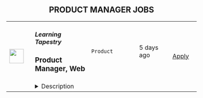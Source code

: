 <div align="center"><h2>PRODUCT MANAGER JOBS</h2></div><table><tr>
                <td width="100" height="100" rowspan="2">
                    <img src="https://wwr-pro.s3.amazonaws.com/logos/0001/5459/logo.gif" width="38px" height="auto">
                </td>
                <td width="300">
                    <h5>Learning Tapestry</h5>
                    <h3> Product Manager, Web</h3>
                </td>
                <td width="300">
                    <code>Product</code>
                </td>
                <td width="200">
                <text>5 days ago</text>
                </td>
                <td width="100" rowspan="2">
                <a href="https://weworkremotely.com/remote-jobs/learning-tapestry-product-manager-web" align="right" target="_blank">Apply</a>
                </td>
            </tr>
            <tr>
                <td colspan="3">
                <details><summary>Description</summary>
                <img src="https://we-work-remotely.imgix.net/logos/0001/5459/logo.gif?ixlib=rails-4.0.0&w=50&h=50&dpr=2&fit=fill&auto=compress" />

<p>
  <strong>Headquarters:</strong> United States
    <br /><strong>URL:</strong> <a href="https://learningtapestry.com">https://learningtapestry.com</a>
</p>

<div>
<br><strong>What We’re Looking For <br></strong><br>
</div><div>Learning Tapestry is working with our client who is a leading learning service for families with preschoolers. Our client delivers streaming and interactive learning content that helps young kids develop skills, knowledge and passions, through play with the characters they love. They also help parents help their kids thrive. The client is a direct-to-consumer offering available on standalone mobile apps, connected TV apps, and add-on channels. We are forming a team of highly motivated individuals who are eager to work in a start-up-like environment within a large media company. We need innovators and self-starters who are passionate about playful learning and comfortable working in a fast-paced, creative-led organization.</div><div><br></div><div><strong><em>Product Manager role:</em></strong></div><div>The Product Manager, Web role will be responsible for leading the product roadmap that cuts across our Growth channels. This role will shepherd business and user needs through the many stages of product development, including ideation, research, planning, and execution. </div><div><strong> </strong></div><div>
<strong>RESPONSIBILITIES</strong>:</div><div><br></div><ul>
<li>Lead the creation of a well-supported product strategy to optimize platforms that support Marketing’s Growth channels.</li>
<li>Partner closely with Marketing Leads and key partners to define a compelling long-term vision.<br>Build positive relationships with Marketing, Product, Design, and Engineering to drive marketing vision forward.</li>
<li>Oversee the entire lifecycle of features, from ideation to technical implementation, in collaboration with cross-functional stakeholders, designers, developers and QA.</li>
<li>Break down complex problems into manageable steps by authoring and prioritizing epics and user stories. </li>
<li>Be a leader on a cross-functional scrum team—foster a creative, collaborative and disciplined culture to produce the best results possible.</li>
<li>Analyze product use and performance to continually focus on subscription growth and engagement.</li>
<li>Communicate product roadmap and requirements across teams and departments.</li>
</ul><div><br></div><div><strong>QUALIFICATIONS:</strong></div><ul>
<li>Must be available to work US East Coast standard business hours, 40 hours per week</li>
<li>3+ years experience in product management </li>
<li>Deep understanding of the product development process end-to-end; technical background or extensive experience with the technical side of product development</li>
<li>Ability to thrive in a fast-paced, collaborative, agile environment</li>
<li>Highly motivated to work independently and collaboratively with stakeholders</li>
<li>Natural collaborator who knows how to drive decision-making and has the ability to influence through informal authority.</li>
<li>Experience using data to make decisions</li>
<li>Experience working on an Agile/Scrum team</li>
<li>Bachelor’s degree</li>
</ul><div><br></div><div>
<br><strong>About You<br></strong><br>
</div><div>You’re comfortable in a remote work environment, with team members from different time zones. You manage your own time well and are a self-starter. You have a distraction-free place you can use for work that offers reliable Internet access, either in your home or a local co-working facility. You’re able to work 8:00 AM to 5:00 PM US Eastern Standard Time (standard business hours).</div><div><br></div><div>You are experienced and well-versed in the productivity tools we use, like Google Apps &amp; Hangouts, Slack, and Harvest for time tracking.</div><div><br></div><div>You’re fluent in written and spoken English. </div><div><br></div><div>Please do not hesitate to apply if you do not match these requirements exactly but think you could be a good fit.</div>

<p><strong>To apply:</strong> <a href="https://weworkremotely.com/remote-jobs/learning-tapestry-product-manager-web">https://weworkremotely.com/remote-jobs/learning-tapestry-product-manager-web</a></p>

                </details>
                </td>
            </tr>,<tr>
                <td width="100" height="100" rowspan="2">
                    <img src="https://wwr-pro.s3.amazonaws.com/logos/0077/5904/logo.gif" width="38px" height="auto">
                </td>
                <td width="300">
                    <h5>TestGorilla</h5>
                    <h3> Senior Product Manager</h3>
                </td>
                <td width="300">
                    <code>Product</code>
                </td>
                <td width="200">
                <text>6 days ago</text>
                </td>
                <td width="100" rowspan="2">
                <a href="https://weworkremotely.com/remote-jobs/testgorilla-senior-product-manager-3" align="right" target="_blank">Apply</a>
                </td>
            </tr>
            <tr>
                <td colspan="3">
                <details><summary>Description</summary>
                <img src="https://we-work-remotely.imgix.net/logos/0077/5904/logo.gif?ixlib=rails-4.0.0&w=50&h=50&dpr=2&fit=fill&auto=compress" />

<p>
  <strong>Headquarters:</strong> Amsterdam
    <br /><strong>URL:</strong> <a href="https://www.testgorilla.com/">https://www.testgorilla.com/</a>
</p>

<div>Hi,</div><div><br></div><div>I’m Claudia, the Head of Product at TestGorilla. We’re a fast-growing <a href="https://www.testgorilla.com/">HR tech startup</a> that helps teams make better hiring decisions faster and bias-free.</div><div><br></div><div>Over the past year, we’ve experienced tremendous growth. More than 7,500 companies have replaced CVs with our assessments to screen candidates in an unbiased and data-driven way. </div><div><br></div><div>As we scale our efforts in 2022 and beyond, we’re looking for a <strong>Senior Product Manager </strong>who’s passionate about building amazing product experiences and helping people land dream jobs. </div><div>
<br><br>
</div><h1><strong>What’s in it for you?</strong></h1><ul>
<li>Helping shape a fast-growing HR tech startup as an early employee</li>
<li>Fully remote position with bright, motivated, and friendly colleagues around the world </li>
<li>Competitive salary + Share appreciation rights (SARs)</li>
<li>Flexible hours and vacation</li>
<li>Paid parental leave </li>
<li>Remote working budget: €1,000 per year</li>
<li>Learning and development budget: 3.5% of salary</li>
</ul><div><br></div><h1>The job in a nutshell</h1><div>As a<strong> Senior Product Manager,</strong> you’ll be responsible for creating and shipping products that help hundreds of thousands of users around the world land their dream job. <br><br>
</div><div>Together with a cross-functional team, you’ll take ownership of translating our product vision and strategy into a roadmap, ensure seamless product delivery and drive feedback loops on what has been shipped. <br><br>
</div><div>Your goal is to give our customers and their candidates the best experience possible out there! This is an amazing opportunity for a product manager that is looking to embark on an entrepreneurial journey and is ready to put a dent in the universe! </div><div><br></div><div><br></div><h1><strong>You’ll spend time on the following:</strong></h1><ul>
<li>Define a vision, strategy and roadmap that drives maximum impact for your area of the customer and candidate experience. </li>
<li>
<a href="https://www.testgorilla.com/test-library/role-specific-skills-tests/product-owner-test/">Drive product execution</a>: gather requirements, define functionality, set goals, deliver with your team against these goals, resolve quality issues.</li>
<li>Work with cross-functional stakeholders (Customer Success, Sales, Marketing, etc.). to factor their requirements into product decisions.</li>
<li>Talk to users on a regular basis: our customers that create assessments as well as candidates taking the assessment.</li>
<li>Leverage data and user insights to create solutions that satisfy and solve user needs.</li>
<li>Create clear and thoughtful documentation that can easily be understood and used by both technical and non-technical stakeholders.</li>
<li>Ensure UX and product-led growth is at the heart of what we build.</li>
<li>Gain a broader understanding of trends in the HR and HR-tech vertical that impact product development.</li>
<li>Work in a collaborative, talented distributed team across the globe.<br><br>
</li>
</ul><div> </div><h1><strong>Here's what we are looking for:</strong></h1><ul>
<li>You are inspired by our mission to put <em>one billion people in dream jobs</em>
</li>
<li>You are fully aligned with our <a href="https://www.testgorilla.com/careers/">values </a>
</li>
<li>You have a track record of shipping and scaling high quality products that effectively service the needs of both customers and the business.</li>
<li>You have creative and innovative problem solving skills and feel comfortable engaging in detailed conversations about strategy and product design with both non-technical and technical audiences.</li>
<li>You are data driven and use that skill to drive strategic decisions for the product you are working on. Making sure we tackle the biggest opportunities in the most effective way.</li>
<li>You’re able to think big, but start small. You can establish a north star for your product while maintaining an agile mindset towards getting there.</li>
<li>You have a user-first mindset. You’re passionate about understanding their needs and continuously improving their experience.</li>
<li>You have strong collaboration and relationship building skills that allow you to build cross-functional relationships.</li>
<li>You have excellent communication skills (both written and verbal) and attention to detail. </li>
<li>You are comfortable with ambiguity and thrive in the fast paced environment of an early-stage startup that is operating remotely around the globe.</li>
</ul><div>We typically expect candidates with at least <strong><em>5 years of Senior Product Management experience</em></strong> to have the skills mentioned above.<br><br>
</div><div> </div><h1><strong>Bonus points if…</strong></h1><ul>
<li>You have experience working in a high growth product-led startup.</li>
<li>You have domain experience working in HR-tech and/or SaaS.</li>
<li>You have led detailed short-term product roadmaps while keeping the longer term vision intact.</li>
<li>You have strong experience with UI/UX design, and you are passionate about design and creating beautiful products.</li>
</ul><div>
<br><br>
</div><h1><strong>Interested?</strong></h1><div>
<br>We don’t offer rainbow glitter unicorns or dog-friendly offices (we literally don’t have an office), but we do offer real people, solid core values, and a product meant to give everyone a fair, unbiased chance at their dream jobs.</div><div>
<br>Here at TestGorilla, we eat our own dog food. We use our assessment platform to make sure we make the best hiring decisions, faster and bias-free. </div><div>
<br>So if this role sounds like a good fit for you, I’d like you to take an assessment so we can get a better idea about whether you would fit the role. It’s also a great opportunity for you to get to know our product!</div><div>
<br>If you’re hired, I’ll do everything I can to help you succeed at TestGorilla and throughout the rest of your career.</div><div><br></div><div>
<br><br>
</div>

<p><strong>To apply:</strong> <a href="https://weworkremotely.com/remote-jobs/testgorilla-senior-product-manager-3">https://weworkremotely.com/remote-jobs/testgorilla-senior-product-manager-3</a></p>

                </details>
                </td>
            </tr>,<tr>
                <td width="100" height="100" rowspan="2">
                    <img src="https://wwr-pro.s3.amazonaws.com/logos/0064/4850/logo.gif" width="38px" height="auto">
                </td>
                <td width="300">
                    <h5>TestGorilla</h5>
                    <h3> Growth Product Manager</h3>
                </td>
                <td width="300">
                    <code>Product</code>
                </td>
                <td width="200">
                <text>13 days ago</text>
                </td>
                <td width="100" rowspan="2">
                <a href="https://weworkremotely.com/remote-jobs/testgorilla-growth-product-manager-2" align="right" target="_blank">Apply</a>
                </td>
            </tr>
            <tr>
                <td colspan="3">
                <details><summary>Description</summary>
                <img src="https://we-work-remotely.imgix.net/logos/0064/4850/logo.gif?ixlib=rails-4.0.0&w=50&h=50&dpr=2&fit=fill&auto=compress" />

<p>
  <strong>Headquarters:</strong> Amsterdam, The Netherlands
    <br /><strong>URL:</strong> <a href="https://www.testgorilla.com/">https://www.testgorilla.com/</a>
</p>

<div>Hi there,</div><div><br></div><div>I’m Michel, the Head of Product at TestGorilla. We’re a fast-growing HR tech startup that helps teams make better hiring decisions faster and bias-free.</div><div><br></div><div>Over the last year, we’ve experienced tremendous growth. More than 6,000 companies have replaced CVs with our assessments to screen candidates in an unbiased and data-driven way. That growth is in part thanks to our extensive inbound marketing program. <br><br>As we look to scale our efforts in 2022 and beyond, we’re looking for a <strong> Growth Product Manager</strong> who’s passionate about joining our quest to help people land dream jobs. </div><div><br></div><div><br></div><h1><strong>What’s in it for you?</strong></h1><ul>
<li>Helping shape a fast-growing HR tech startup as an early employee</li>
<li>Fully remote position with bright, motivated, and friendly colleagues around the world </li>
<li>Chance to be at the forefront of a growing trend of Agile Marketing</li>
<li>Competitive salary + share appreciation rights (SARs)</li>
<li>Flexible hours and vacation</li>
<li>Paid parental leave </li>
<li>Remote working budget: €1,000 per year</li>
<li>Learning and development budget: 3,5% of salary</li>
</ul><div><br></div><div><br></div><h1><strong>The job in a nutshell</strong></h1><div>Reporting into our Head of Product, we are looking for a creative and highly collaborative <strong>Growth Product Manager</strong> with a solid experimentation background and an obsession over the user's needs to lead one of our new Marketing Squads. <br><br>As a Growth Product Manager in our Marketing Department, you'll collaborate with stakeholders and teams from multiple departments to help attract new users to TestGorilla, and convert them into valued customers. You will do this by developing in-depth product, customer, and market insight, translating that insight into a healthy portfolio of marketing experiments that can help us provide a better experience to our users, and validating &amp; informing our brand positioning and product strategy. </div><div><br></div><div>This is an amazing opportunity for a Growth Product Manager who is looking to embark on an entrepreneurial journey and is ready to put a dent in the universe! </div><div>
<br><br>
</div><h1><strong>You’ll spend time on the following:</strong></h1><ul>
<li>Collaborate with Test Gorilla's Product and Marketing leadership teams to help plan and execute an acquisition strategy to drive sustainable user growth</li>
<li>Prioritize a healthy portfolio of marketing experiments and marketing campaigns that can move the needle for user visits, conversion, and engagement </li>
<li>Develop a deep understanding of our users and our content through qualitative research, data analytics and experimentation </li>
<li>Form part of the Product and Engineering team by collaborating with Product Designers and Engineers - from discovery to delivery, on to monitoring after release</li>
<li>Work cross-functionally across the company to understand how Marketing can leverage our product, content, articles, creatives, and landing pages to grow our user base</li>
</ul><div><br></div><h1><strong><br>Here's what we are looking for:</strong></h1><ul>
<li>You are inspired by our mission of <em>putting people in their dream jobs</em> </li>
<li>You are fully aligned with our <a href="https://www.testgorilla.com/careers/">values </a>
</li>
<li>You are natively proficient in written English</li>
<li>You are passionate about Product Management and <a href="https://www.testgorilla.com/test-library/role-specific-skills-tests/growth-marketing-b2c-test/">Marketing</a> </li>
<li>Prior experience in a marketing role</li>
<li>Experience running experiments with lean thinking and quick iterations</li>
<li>Data-driven approach to product management and prioritization</li>
<li>Excellent stakeholder management skills</li>
<li>Mindset that always thinks MVP first</li>
<li>User psychology and marketing know-how </li>
<li>You are comfortable with the ambiguity and pace of iteration of a hyper-growth startup</li>
</ul><div><br></div><div>
<em>We typically expect candidates with at least </em><strong><em>3 years of experience in agile cross-functional product</em></strong><em> and/or marketing team to have the skills mentioned above.</em>
</div><div>
<br><br>
</div><h1><strong>Bonus points if…</strong></h1><ul>
<li>You have experience working in a SaaS company and a fast-growing startup </li>
<li>You have experience working in a Product-led growth environment</li>
<li>You have experience with Agile Marketing </li>
</ul><div><br></div><div><br></div><h1><strong>Interested?</strong></h1><div>We don’t offer rainbow glitter unicorns or dog-friendly offices (we literally don’t have an office), but we do offer real people, solid core values, and a product meant to give everyone a fair, unbiased chance at their dream jobs.</div><div>
<br>Here at TestGorilla, we eat our own dog food. We use our assessment platform to make sure we make the best hiring decisions faster and bias-free. I took one too and I enjoyed it!</div><div>
<br>So if this role sounds like a good fit for you, I’d like you to <a href="https://assessment.testgorilla.com/testtaker/publicinvitation/cc74819f-dbe4-4978-b112-8d75fc0923b2">take an assessment</a> so we can get a better idea about whether you would fit the role. It’s also a great opportunity for you to get to know our product!</div><div>
<br>If you’re hired, I’ll do everything I can to help you succeed at TestGorilla and throughout the rest of your career.</div><div><br></div>

<p><strong>To apply:</strong> <a href="https://weworkremotely.com/remote-jobs/testgorilla-growth-product-manager-2">https://weworkremotely.com/remote-jobs/testgorilla-growth-product-manager-2</a></p>

                </details>
                </td>
            </tr>,<tr>
                <td width="100" height="100" rowspan="2">
                    <img src="https://pbs.twimg.com/profile_images/1177267684574208000/54eG3WmW_400x400.jpg" width="38px" height="auto">
                </td>
                <td width="300">
                    <h5>SafetyWing</h5>
                    <h3>
            Product Manager Nomad Insurance
          </h3>
                </td>
                <td width="300">
                    <code></code>
                </td>
                <td width="200">
                <text>0 days ago</text>
                </td>
                <td width="100" rowspan="2">
                <a href="https://safetywing.pinpointhq.com//en/jobs/49596" align="right" target="_blank">Apply</a>
                </td>
            </tr>
            <tr>
                <td colspan="3">
                <details><summary>Description</summary>
                

          <div class="external-panel__trix-content external-panel__trix-content--colored external-panel__trix-content--lead-in" id="external-jobs-show-description">
            <script type="application/json" id="js-react-on-rails-context">{"railsEnv":"production","inMailer":false,"i18nLocale":"en","i18nDefaultLocale":"en","rorVersion":"13.0.2","rorPro":false,"href":"https://safetywing.pinpointhq.com//en/jobs/49596","location":"//en/jobs/49596","scheme":"https","host":"safetywing.pinpointhq.com","port":null,"pathname":"//en/jobs/49596","search":null,"httpAcceptLanguage":"en-US","serverSide":false}</script>
<div id="External::Careerspage::Renderplyrvideo-react-component-3b4b3aec-9bcd-469a-8143-4c886672c449"><div><div>
<!--block--><a href="https://safetywing.com" target="_blank" rel="noopener"><strong>SafetyWing</strong></a> (YC W18) is seeking an ambitious and creative <strong>Product Manager - Nomad Insurance</strong> to help make our product something our customers love so much they’ll tell their friends about it. <br><strong>Nomad Insurance</strong> is rapidly scaling, and we need an experienced product leader to partner with the General Manager to own and implement the product roadmap. You will be working on the very first product we have launched.</div></div></div>
      <script type="application/json" class="js-react-on-rails-component" data-component-name="External::Careerspage::Renderplyrvideo" data-dom-id="External::Careerspage::Renderplyrvideo-react-component-3b4b3aec-9bcd-469a-8143-4c886672c449">{"featureFlags":{"job_templates":"enabled"},"companySettings":{"edit_offer_before_send":true,"advanced_search":true,"facebook_advert":false,"bulk_download":false,"move_to_hired_on_offer_acceptance":true,"bulk_email_job_seekers":false,"workflow_automation":true,"cronofy_enterprise_connect":false,"enable_job_maximum_headcount":false,"job_requisition_management":true,"essential_cookies_only":false,"strict_gdpr_adherence":false,"use_company_from_address":false,"semi_private_comments":false,"additional_statuses":false,"multiple_company_themes":false,"strict_ofccp_compliance":false,"grouped_jobs":false,"move_to_any_job":false,"remove_logo_from_email_template":false,"candidate_job_preferences":false,"automatically_reject_referrals":false,"indeed_feed_stages_and_workplace_type":false,"variable_sign_off_signatories":false,"react_select_on_external_jobs":false,"monitor_with_rum":false,"restricted_cronofy_oauth_scope":false},"enabledLocaleKeys":["en"],"onboardingSettings":{"isOnboardingEnabled":true},"htmlString":"\u003cdiv\u003e\n\u003c!--block--\u003e\u003ca href=\"https://safetywing.com\" target=\"_blank\" rel=\"noopener\"\u003e\u003cstrong\u003eSafetyWing\u003c/strong\u003e\u003c/a\u003e (YC W18) is seeking an ambitious and creative \u003cstrong\u003eProduct Manager - Nomad Insurance\u003c/strong\u003e to help make our product something our customers love so much they’ll tell their friends about it. \u003cbr\u003e\u003cstrong\u003eNomad Insurance\u003c/strong\u003e is rapidly scaling, and we need an experienced product leader to partner with the General Manager to own and implement the product roadmap. You will be working on the very first product we have launched.\u003c/div\u003e"}</script>
      


          </div>

          <dl class="external-definition-list hide-at-sm-block" id="external-jobs-show-meta-mobile">

            <div class="frow frow--tn-gutters">


              <div class="col-tn-1-2" id="external-jobs-show-department">
                <dt>Department</dt>
                <dd>Product</dd>
              </div>

              <div class="col-tn-1-2" id="external-jobs-show-employment-type">
                <dt>Employment Type</dt>
                <dd>Full Time</dd>
              </div>

              <div class="col-tn-1-2" id="external-jobs-show-location">
                <dt>Location</dt>
                <dd>Remote</dd>
              </div>

              <div class="col-tn-1-2" id="external-jobs-show-workplace-type">
                <dt>Workplace type</dt>
                <dd>Fully remote</dd>
              </div>




                <div class="col-tn-1-1" id="external-jobs-show-hiring-manager-profile">

                  <hr class="divider divider--dark mar-v-3">

                  <div class="pinpoint-job-sidebar--hiring_manager">

  <div class="text-bold mar-b-3">
    This role's hiring manager:
  </div>

  <div class="frow frow--gutters frow--items-center">


      <div>
        <img class="avatar avatar--14x" src="https://safetywing.pinpointhq.com/rails/active_storage/blobs/eyJfcmFpbHMiOnsibWVzc2FnZSI6IkJBaHBBOGtqTUE9PSIsImV4cCI6bnVsbCwicHVyIjoiYmxvYl9pZCJ9fQ==--87967ebaaa2a0d15014cf259de29e17cb8268e7c/Michael.jpg">
      </div>


    <span class="text-medium text-semi-bold mar-l-1">
      Michael Cubbin
    </span>

  </div>

  <div class="mar-t-3">

    <a class="link link--default link--underline text-underline" target="_blank" href="/en/profile/11676?theme_id=1487">
      View Michael's Profile <i class="fal fa-chevron-right-mar-l-1" aria-hidden="true"></i>
</a>
  </div>

</div>


                </div>


            </div>

          </dl>

          <h2 class="external-panel__heading" id="responsibilities-heading">
            💻 Your responsibilities will include
          </h2>

          <div class="external-panel__trix-content external-panel__trix-content--colored" id="responsibilities-body">
            <div id="External::Careerspage::Renderplyrvideo-react-component-715bd28a-486f-434f-8cc3-2c554d7676c0"><div><ul>
<li>
<!--block-->Identify the most pressing issues in the product, find creative solutions to them, and quickly implement improvements with optimism and enthusiasm.&nbsp;</li>
<li>
<!--block-->Lead cross-functional projects most important to the team. If you were to join today, these would include things like implementing better processes for handling customer claims and working with legal, compliance, and partnership stakeholders to improve both our current nomad insurance product and our affiliate product for ambassadors.</li>
<li>
<!--block-->Help Nomad Insurance achieve its potential by understanding the latest status of all priority projects happening, pushing goals to be met, and being a jack of all trades to support your team in implementation.&nbsp;</li>
<li>
<!--block-->Build out operational systems and automation SafetyWing as we scale and grow, and ultimately make a product people love so much they tell their friends about it.</li>
</ul></div></div>
      <script type="application/json" class="js-react-on-rails-component" data-component-name="External::Careerspage::Renderplyrvideo" data-dom-id="External::Careerspage::Renderplyrvideo-react-component-715bd28a-486f-434f-8cc3-2c554d7676c0">{"featureFlags":{"job_templates":"enabled"},"companySettings":{"edit_offer_before_send":true,"advanced_search":true,"facebook_advert":false,"bulk_download":false,"move_to_hired_on_offer_acceptance":true,"bulk_email_job_seekers":false,"workflow_automation":true,"cronofy_enterprise_connect":false,"enable_job_maximum_headcount":false,"job_requisition_management":true,"essential_cookies_only":false,"strict_gdpr_adherence":false,"use_company_from_address":false,"semi_private_comments":false,"additional_statuses":false,"multiple_company_themes":false,"strict_ofccp_compliance":false,"grouped_jobs":false,"move_to_any_job":false,"remove_logo_from_email_template":false,"candidate_job_preferences":false,"automatically_reject_referrals":false,"indeed_feed_stages_and_workplace_type":false,"variable_sign_off_signatories":false,"react_select_on_external_jobs":false,"monitor_with_rum":false,"restricted_cronofy_oauth_scope":false},"enabledLocaleKeys":["en"],"onboardingSettings":{"isOnboardingEnabled":true},"htmlString":"\u003cul\u003e\n\u003cli\u003e\n\u003c!--block--\u003eIdentify the most pressing issues in the product, find creative solutions to them, and quickly implement improvements with optimism and enthusiasm. \u003c/li\u003e\n\u003cli\u003e\n\u003c!--block--\u003eLead cross-functional projects most important to the team. If you were to join today, these would include things like implementing better processes for handling customer claims and working with legal, compliance, and partnership stakeholders to improve both our current nomad insurance product and our affiliate product for ambassadors.\u003c/li\u003e\n\u003cli\u003e\n\u003c!--block--\u003eHelp Nomad Insurance achieve its potential by understanding the latest status of all priority projects happening, pushing goals to be met, and being a jack of all trades to support your team in implementation. \u003c/li\u003e\n\u003cli\u003e\n\u003c!--block--\u003eBuild out operational systems and automation SafetyWing as we scale and grow, and ultimately make a product people love so much they tell their friends about it.\u003c/li\u003e\n\u003c/ul\u003e"}</script>
      


          </div>


            <h2 class="external-panel__heading" id="skills-heading">
              🧪 We are looking for someone who
            </h2>
            <div class="external-panel__trix-content external-panel__trix-content--colored" id="skills-body">
              <div id="External::Careerspage::Renderplyrvideo-react-component-241f6b3b-d6de-4439-9169-163403dfa1f5"><div><ul>
<li>
<!--block-->Is ambitious, organized, and great with a verbal and written communication</li>
<li>
<!--block-->Has had Product Management experience or equivalent experience as an entrepreneur. Ideally, you’ve also worked in the B2C space before.</li>
<li>
<!--block-->Has strong leadership skills and the ability to make people around you fulfill their potential.</li>
<li>
<!--block-->Is comfortable with product development cycles and ready to iterate and innovate on our processes.&nbsp;</li>
<li>
<!--block-->Has a growth-oriented mindset and is motivated by challenging growth targets.</li>
<li>
<!--block-->Has the ability to plan a project, gather the resources and see it through to completion no matter what challenges you encounter.</li>
<li>
<!--block-->Has good judgment in making something people love so much they tell their friends.</li>
</ul><div>
<!--block--><strong>😀 We like to work with people who:</strong>
</div><ul>
<li>
<!--block-->Want to help build a global social safety net on the Internet.</li>
<li>
<!--block-->Think for themselves instead of copying others.</li>
<li>
<!--block-->Are willing to try new things, even with the risk of failure.</li>
<li>
<!--block-->Are intellectually curious and open to new ideas.</li>
<li>
<!--block-->Are creative and bold in the face of any problems.</li>
<li>
<!--block-->Have strong integrity and do the right thing.</li>
</ul></div></div>
      <script type="application/json" class="js-react-on-rails-component" data-component-name="External::Careerspage::Renderplyrvideo" data-dom-id="External::Careerspage::Renderplyrvideo-react-component-241f6b3b-d6de-4439-9169-163403dfa1f5">{"featureFlags":{"job_templates":"enabled"},"companySettings":{"edit_offer_before_send":true,"advanced_search":true,"facebook_advert":false,"bulk_download":false,"move_to_hired_on_offer_acceptance":true,"bulk_email_job_seekers":false,"workflow_automation":true,"cronofy_enterprise_connect":false,"enable_job_maximum_headcount":false,"job_requisition_management":true,"essential_cookies_only":false,"strict_gdpr_adherence":false,"use_company_from_address":false,"semi_private_comments":false,"additional_statuses":false,"multiple_company_themes":false,"strict_ofccp_compliance":false,"grouped_jobs":false,"move_to_any_job":false,"remove_logo_from_email_template":false,"candidate_job_preferences":false,"automatically_reject_referrals":false,"indeed_feed_stages_and_workplace_type":false,"variable_sign_off_signatories":false,"react_select_on_external_jobs":false,"monitor_with_rum":false,"restricted_cronofy_oauth_scope":false},"enabledLocaleKeys":["en"],"onboardingSettings":{"isOnboardingEnabled":true},"htmlString":"\u003cul\u003e\n\u003cli\u003e\n\u003c!--block--\u003eIs ambitious, organized, and great with a verbal and written communication\u003c/li\u003e\n\u003cli\u003e\n\u003c!--block--\u003eHas had Product Management experience or equivalent experience as an entrepreneur. Ideally, you’ve also worked in the B2C space before.\u003c/li\u003e\n\u003cli\u003e\n\u003c!--block--\u003eHas strong leadership skills and the ability to make people around you fulfill their potential.\u003c/li\u003e\n\u003cli\u003e\n\u003c!--block--\u003eIs comfortable with product development cycles and ready to iterate and innovate on our processes. \u003c/li\u003e\n\u003cli\u003e\n\u003c!--block--\u003eHas a growth-oriented mindset and is motivated by challenging growth targets.\u003c/li\u003e\n\u003cli\u003e\n\u003c!--block--\u003eHas the ability to plan a project, gather the resources and see it through to completion no matter what challenges you encounter.\u003c/li\u003e\n\u003cli\u003e\n\u003c!--block--\u003eHas good judgment in making something people love so much they tell their friends.\u003c/li\u003e\n\u003c/ul\u003e\u003cdiv\u003e\n\u003c!--block--\u003e\u003cstrong\u003e😀 We like to work with people who:\u003c/strong\u003e\n\u003c/div\u003e\u003cul\u003e\n\u003cli\u003e\n\u003c!--block--\u003eWant to help build a global social safety net on the Internet.\u003c/li\u003e\n\u003cli\u003e\n\u003c!--block--\u003eThink for themselves instead of copying others.\u003c/li\u003e\n\u003cli\u003e\n\u003c!--block--\u003eAre willing to try new things, even with the risk of failure.\u003c/li\u003e\n\u003cli\u003e\n\u003c!--block--\u003eAre intellectually curious and open to new ideas.\u003c/li\u003e\n\u003cli\u003e\n\u003c!--block--\u003eAre creative and bold in the face of any problems.\u003c/li\u003e\n\u003cli\u003e\n\u003c!--block--\u003eHave strong integrity and do the right thing.\u003c/li\u003e\n\u003c/ul\u003e"}</script>
      


            </div>



            <h2 class="external-panel__heading" id="benefits-heading">
              🧘 What we offer
            </h2>
            <div class="external-panel__trix-content external-panel__trix-content--colored" id="benefits-body">
              <div id="External::Careerspage::Renderplyrvideo-react-component-b89dc451-f2f7-4eee-8e2e-3f2801404d8a"><div><div>
<!--block-->We operate in a fully remote work environment – work from anywhere globally.&nbsp;<br><br>You will receive salary and equity compensation, health insurance, a laptop, a minimum of four weeks of the yearly vacation, personal development budget, attendance of professional conferences (and much more 😉).<br><br>We have a minimum of two annual team gatherings where you will join us. The previous gatherings were in&nbsp; Ljubljana, San Francisco, and Mexico.<br><br>We are looking forward to hearing from you!</div></div></div>
      <script type="application/json" class="js-react-on-rails-component" data-component-name="External::Careerspage::Renderplyrvideo" data-dom-id="External::Careerspage::Renderplyrvideo-react-component-b89dc451-f2f7-4eee-8e2e-3f2801404d8a">{"featureFlags":{"job_templates":"enabled"},"companySettings":{"edit_offer_before_send":true,"advanced_search":true,"facebook_advert":false,"bulk_download":false,"move_to_hired_on_offer_acceptance":true,"bulk_email_job_seekers":false,"workflow_automation":true,"cronofy_enterprise_connect":false,"enable_job_maximum_headcount":false,"job_requisition_management":true,"essential_cookies_only":false,"strict_gdpr_adherence":false,"use_company_from_address":false,"semi_private_comments":false,"additional_statuses":false,"multiple_company_themes":false,"strict_ofccp_compliance":false,"grouped_jobs":false,"move_to_any_job":false,"remove_logo_from_email_template":false,"candidate_job_preferences":false,"automatically_reject_referrals":false,"indeed_feed_stages_and_workplace_type":false,"variable_sign_off_signatories":false,"react_select_on_external_jobs":false,"monitor_with_rum":false,"restricted_cronofy_oauth_scope":false},"enabledLocaleKeys":["en"],"onboardingSettings":{"isOnboardingEnabled":true},"htmlString":"\u003cdiv\u003e\n\u003c!--block--\u003eWe operate in a fully remote work environment – work from anywhere globally. \u003cbr\u003e\u003cbr\u003eYou will receive salary and equity compensation, health insurance, a laptop, a minimum of four weeks of the yearly vacation, personal development budget, attendance of professional conferences (and much more 😉).\u003cbr\u003e\u003cbr\u003eWe have a minimum of two annual team gatherings where you will join us. The previous gatherings were in  Ljubljana, San Francisco, and Mexico.\u003cbr\u003e\u003cbr\u003eWe are looking forward to hearing from you!\u003c/div\u003e"}</script>
      


            </div>


          <h2 class="external-panel__heading" id="about-heading">
            About SafetyWing
          </h2>

          <div class="external-panel__trix-content external-panel__trix-content--colored" id="about-body">
            <div>
<strong>SafetyWing</strong> was founded to support nomads like ourselves by building an adaptable software-based global social safety net.<br><strong>Our products</strong> are created by a fully remote team distributed across the globe and stretching ten timezones while headquartered in San Francisco.<br><strong>We’re here</strong> to remove the role of geographical borders as a barrier to equal opportunities and freedom for everyone.</div>
          </div>

            <div class="frow frow--centered-column mar-t-8 mar-t-md-14" id="external-jobs-show-apply-now">

              <a class="external-button external-button--theme-highlight theme-highlight-background-color-ie-override theme-highlight-border-color-ie-override" href="/en/jobs/49596/applications/new">Apply Now</a>

            </div>

        
                </details>
                </td>
            </tr></table>